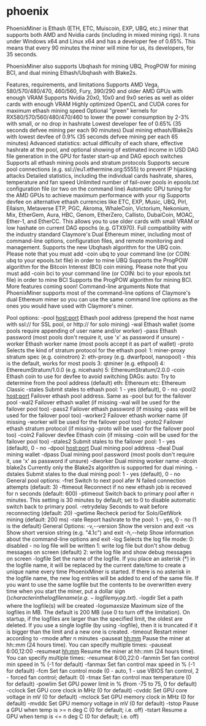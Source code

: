 # phoenix 
PhoenixMiner is Ethash (ETH, ETC, Muiscoin, EXP, UBQ, etc.) miner that supports both AMD and Nvidia cards (including in mixed mining rigs). It runs under Windows x64 and Linux x64 and has a developer fee of 0.65%. This means that every 90 minutes the miner will mine for us, its developers, for 35 seconds.

PhoenixMiner also supports Ubqhash for mining UBQ, ProgPOW for mining BCI, and dual mining Ethash/Ubqhash with Blake2s.

Features, requirements, and limitations
Supports AMD Vega, 580/570/480/470, 460/560, Fury, 390/290 and older AMD GPUs with enough VRAM
Supports Nvidia 20x0, 10x0 and 9x0 series as well as older cards with enough VRAM
Highly optimized OpenCL and CUDA cores for maximum ethash mining speed
Optional "green" kernels for RX580/570/560/480/470/460 to lower the power consumption by 2-3% with small, or no drop in hashrate
Lowest developer fee of 0.65% (35 seconds defvee mining per each 90 minutes)
Dual mining ethash/Blake2s with lowest devfee of 0.9% (35 seconds defvee mining per each 65 minutes)
Advanced statistics: actual difficulty of each share, effective hashrate at the pool, and optional showing of estimated income in USD
DAG file generation in the GPU for faster start-up and DAG epoch switches
Supports all ethash mining pools and stratum protocols
Supports secure pool connections (e.g. ssl://eu1.ethermine.org:5555) to prevent IP hijacking attacks
Detailed statistics, including the individual cards hashrate, shares, temperature and fan speed
Unlimited number of fail-over pools in epools.txt configuration file (or two on the command line)
Automatic GPU tuning for the AMD GPUs to achieve maximum performance with your rig
Supports devfee on alternative ethash currencies like ETC, EXP, Music, UBQ, Pirl, Ellaism, Metaverse ETP, PGC, Akroma, WhaleCoin, Victorium, Nekonium, Mix, EtherGem, Aura, HBC, Genom, EtherZero, Callisto, DubaiCoin, MOAC, Ether-1, and EtherCC. This allows you to use older cards with small VRAM or low hashate on current DAG epochs (e.g. GTX970).
Full compatibility with the industry standard Claymore's Dual Ethereum miner, including most of command-line options, configuration files, and remote monitoring and management.
Supports the new Ubqhash algorithm for the UBQ coin. Please note that you must add -coin ubq to your command line (or COIN: ubq to your epools.txt file) in order to mine UBQ
Supports the ProgPOW algorithm for the Bitcoin Interest (BCI) coin mining. Please note that you must add -coin bci to your command line (or COIN: bci to your epools.txt file) in order to mine BCI
Supports the ProgPOW algorithm for mining BCI.
More features coming soon!
Command-line arguments
Note that PhoenixMiner supports most of the command-line options of Claymore's dual Ethereum miner so you can use the same command line options as the ones you would have used with Claymore's miner.

Pool options:
-pool <host:port> Ethash pool address (prepend the host name with ssl:// for SSL pool, or http:// for solo mining)
-wal <wallet> Ethash wallet (some pools require appending of user name and/or worker)
-pass <password> Ethash password (most pools don't require it, use 'x' as password if unsure)
-worker <name> Ethash worker name (most pools accept it as part of wallet)
-proto <n> Selects the kind of stratum protocol for the ethash pool:
     1: miner-proxy stratum spec (e.g. coinotron)
     2: eth-proxy (e.g. dwarfpool, nanopool) - this is the default, works for most pools
     3: qtminer (e.g. ethpool)
     4: EthereumStratum/1.0.0 (e.g. nicehash)
     5: EthereumStratum/2.0.0
-coin <coin> Ethash coin to use for devfee to avoid switching DAGs:
     auto: Try to determine from the pool address (default)
     eth: Ethereum
     etc: Ethereum Classic
-stales <n> Submit stales to ethash pool: 1 - yes (default), 0 - no
-pool2 <host:port>  Failover ethash pool address. Same as -pool but for the failover pool
-wal2 <wallet> Failover ethash wallet (if missing -wal will be used for the failover pool too)
-pass2 <password> Failover ethash password (if missing -pass will be used for the failover pool too)
-worker2 <name> Failover ethash worker name (if missing -worker will be used for the failover pool too)
-proto2 <n> Failover ethash stratum protocol (if missing -proto will be used for the failover pool too)
-coin2 <coin> Failover devfee Ethash coin (if missing -coin will be used for the failover pool too)
-stales2 <n> Submit stales to the failover pool: 1 - yes (default), 0 - no
-dpool <host:port> Dual mining pool address
-dwal <wallet> Dual mining wallet
-dpass <password> Dual mining pool password (most pools don't require it, use 'x' as password if unsure)
-dworker <name> Dual mining worker name
-dcoin blake2s Currently only the Blake2s algorithm is supported for dual mining. 
-dstales <n> Submit stales to the dual mining pool: 1 - yes (default), 0 - no
General pool options:
-fret <n> Switch to next pool afer N failed connection attempts (default: 3)
-ftimeout <n> Reconnect if no new ethash job is receved for n seconds (default: 600)
-ptimeout <n> Switch back to primary pool after n minutes. This setting is 30 minutes by default;
              set to 0 to disable automatic switch back to primary pool.
-retrydelay <n> Seconds to wait before reconnecting (default: 20)
-gwtime <n> Recheck period for Solo/GetWork mining (default: 200 ms)
-rate <n> Report hashrate to the pool: 1 - yes, 0 - no (1 is the default)
General Options:
  -v,--version  Show the version and exit
  -vs Show short version string (e.g. "4.1c") and exit
  -h,--help  Show information about the command-line options and exit
  -log <n> Selects the log file mode:
     0: disabled - no log file will be written
     1: write log file but don't show debug messages on screen (default)
     2: write log file and show debug messages on screen
  -logfile <name> Set the name of the logfile. If you place an asterisk (*) in the logfile name, it will be
      replaced by the current date/time to create a unique name every time PhoenixMiner is started. If there
      is no asterisk in the logfile name, the new log entries will be added to end of the same file. If you
      want to use the same logfile but the contents to be overwritten every time when you start the miner,
      put a dollar sign ($) character in the logfile name (e.g. -logfile my_log.txt$).
  -logdir <path> Set a path where the logfile(s) will be created
  -logsmaxsize <n> Maximum size of the logfiles in MB. The default is 200 MB (use 0 to turn off the limitation).
      On startup, if the logfiles are larger than the specified limit, the oldest are deleted. If you use a
      single logfile (by using -logfile), then it is truncated if it is bigger than the limit and a new one
      is created.
  -timeout <n> Restart miner according to -rmode after n minutes
  -pauseat <hh:mm> Pause the miner at hh::mm (24 hours time). You can specify multiple times: -pauseat 6:00,12:00
  -resumeat <hh:mm> Resume the miner at hh::mm (24 hours time). You can specify multiple times: -resumeat 8:00,22:0
  -fanmin <n> Set fan control min speed in % (-1 for default)
  -fanmax <n> Set fan control max speed in % (-1 for default)
  -fcm <n> Set fan control mode (0 - auto, 1 - use VBIOS fan control, 2 - forced fan control; default: 0)
  -tmax <n> Set fan control max temperature (0 for default)
  -powlim <n> Set GPU power limit in % (from -75 to 75, 0 for default)
  -cclock <n> Set GPU core clock in MHz (0 for default)
  -cvddc <n> Set GPU core voltage in mV (0 for default)
  -mclock <n> Set GPU memory clock in MHz (0 for default)
  -mvddc <n> Set GPU memory voltage in mV (0 for default)
  -tstop <n> Pause a GPU when temp is >= n deg C (0 for default; i.e. off)
  -tstart <n> Resume a GPU when temp is <= n deg C (0 for default; i.e. off)

